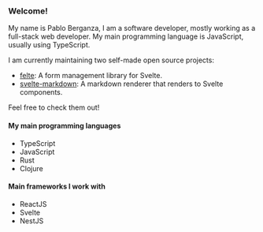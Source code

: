 ### Welcome!

My name is Pablo Berganza, I am a software developer, mostly working as a full-stack web developer.
My main programming language is JavaScript, usually using TypeScript.

I am currently maintaining two self-made open source projects:

- [felte](https://github.com/pablo-abc/felte): A form management library for Svelte.
- [svelte-markdown](https://github.com/pablo-abc/svelte-markdown): A markdown renderer that renders to Svelte components.

Feel free to check them out!

#### My main programming languages
- TypeScript
- JavaScript
- Rust
- Clojure

#### Main frameworks I work with
- ReactJS
- Svelte
- NestJS
